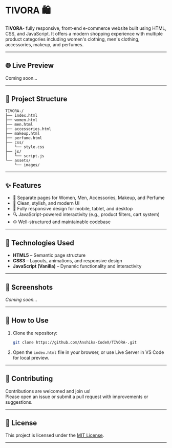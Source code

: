 # TIVORA 🛍️

**TIVORA-** fully responsive, front-end e-commerce website built using HTML, CSS, and JavaScript. It offers a modern shopping experience with multiple product categories including women's clothing, men's clothing, accessories, makeup, and perfumes.

---

## 🌐 Live Preview

Coming soon...

---

## 📁 Project Structure

```
TIVORA-/
├── index.html
├── women.html
├── men.html
├── accessories.html
├── makeup.html
├── perfume.html
├── css/
│   └── style.css
├── js/
│   └── script.js
└── assets/
    └── images/
```

---

## ✨ Features

- 🛒 Separate pages for Women, Men, Accessories, Makeup, and Perfume
- 🎨 Clean, stylish, and modern UI
- 📱 Fully responsive design for mobile, tablet, and desktop
- 🔍 JavaScript-powered interactivity (e.g., product filters, cart system)
- ⚙️ Well-structured and maintainable codebase

---

## 🚀 Technologies Used

- **HTML5** – Semantic page structure
- **CSS3** – Layouts, animations, and responsive design
- **JavaScript (Vanilla)** – Dynamic functionality and interactivity

---

## 📸 Screenshots

*Coming soon...*

---

## 📌 How to Use

1. Clone the repository:
   ```bash
   git clone https://github.com/Anshika-CodeX/TIVORA-.git
   ```
2. Open the `index.html` file in your browser, or use Live Server in VS Code for local preview.

---

## 🤝 Contributing

Contributions are welcomed and join us!  
Please open an issue or submit a pull request with improvements or suggestions.

---

## 📄 License

This project is licensed under the [MIT License](LICENSE).

---


